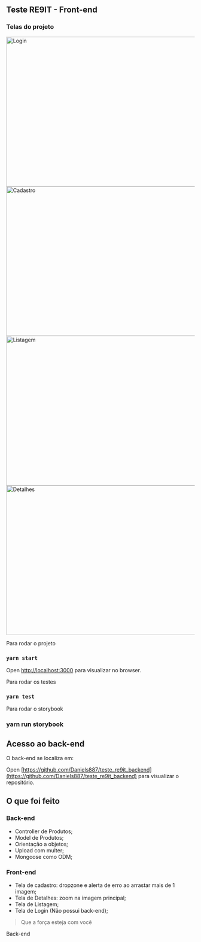 ## Teste RE9IT - Front-end

### Telas do projeto

<img src="https://github.com/Daniels887/teste_re9it/blob/master/telas/Login.png" alt="Login" width="865" height="400" />
<img src="https://github.com/Daniels887/teste_re9it/blob/master/telas/Cadastro.png" alt="Cadastro" width="865" height="400" />
<img src="https://github.com/Daniels887/teste_re9it/blob/master/telas/Listagem.png" alt="Listagem" width="865" height="400" />
<img src="https://github.com/Daniels887/teste_re9it/blob/master/telas/Detalhes.png" alt="Detalhes" width="865" height="400" />

Para rodar o projeto

### `yarn start`

Open [http://localhost:3000](http://localhost:3000) para visualizar no browser.

Para rodar os testes

### `yarn test`

Para rodar o storybook

### yarn run storybook

## Acesso ao back-end

O back-end se localiza em:

Open [https://github.com/Daniels887/teste_re9it_backend](https://github.com/Daniels887/teste_re9it_backend) para visualizar o repositório.

## O que foi feito

### Back-end

* Controller de Produtos;
* Model de Produtos;
* Orientação a objetos;
* Upload com multer;
* Mongoose como ODM;

### Front-end

* Tela de cadastro: dropzone e alerta de erro ao arrastar mais de 1 imagem;
* Tela de Detalhes: zoom na imagem principal;
* Tela de Listagem;
* Tela de Login (Não possui back-end);

> Que a força esteja com você

Back-end

